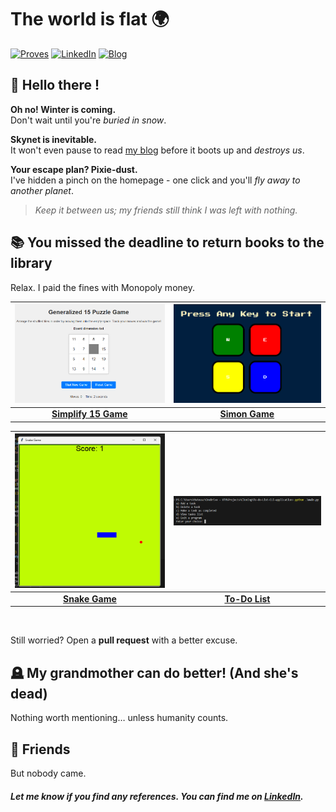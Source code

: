 # The world is flat 🌍

[![Proves](https://img.shields.io/badge/Proves-1E3A8A?style=for-the-badge&logoColor=white)](https://mateusz-szczerbiak.com/)
[![LinkedIn](https://img.shields.io/badge/LinkedIn-2563EB?style=for-the-badge&logo=linkedin&logoColor=white)](https://www.linkedin.com/in/mateusz-szczerbiak)
[![Blog](https://img.shields.io/badge/Blog-38BDF8?style=for-the-badge&logoColor=white)](https://mateusz-szczerbiak.com/)

## 🧔 Hello there !

**Oh no! Winter is coming.**  
Don't wait until you're *buried in snow*.

**Skynet is inevitable.**  
It won't even pause to read [my blog](https://mateusz-szczerbiak.com/) before it boots up and *destroys us*.

**Your escape plan? Pixie-dust.**  
I've hidden a pinch on the homepage - one click and you'll *fly away to another planet*.
<br>
> *Keep it between us; my friends still think I was left with nothing.*

## 📚  You missed the deadline to return books to the library

Relax. I paid the fines with Monopoly money. 

| <a href="https://github.com/Promatheusz/Simplify-15-game"><img src="./assets/simplify-15-game.png" width="300"/></a> | <a href="https://github.com/Promatheusz/Simon-game"><img src="./assets/simon-game.png" width="300"/></a> |
|:--------------------------------------------------------------------------------------------------------------------:|:------------------------------------------------------------------------------------------------------:|
| **[Simplify 15 Game](https://github.com/Promatheusz/Simplify-15-game)**                                              | **[Simon Game](https://github.com/Promatheusz/Simon-game)**                                            |

| <a href="https://github.com/Promatheusz/Snake-game"><img src="./assets/snake-game.png" width="300"/></a> | <a href="https://github.com/Promatheusz/To-do-List-CLI-application"><img src="./assets/to-do-list.png" width="300"/></a> |
|:--------------------------------------------------------------------------------------------------------:|:------------------------------------------------------------------------------------------------------------------------:|
| **[Snake Game](https://github.com/Promatheusz/Snake-game)**                                               | **[To-Do List](https://github.com/Promatheusz/To-do-List-CLI-application)**                                               |

<br>

Still worried? Open a **pull request** with a better excuse.


## 🪦  My grandmother can do better! (And she's dead)

Nothing worth mentioning… unless humanity counts.

## 🤝  Friends

But nobody came.

#### *Let me know if you find any references. You can find me on [LinkedIn](https://www.linkedin.com/in/mateusz-szczerbiak).*
